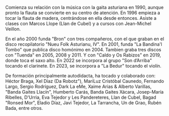 Comienza su relación con la música con la gaita asturiana en 1990, aunque pronto la flauta se convierte en su centro de atención. En 1996 empieza a tocar la flauta de madera, centrándose en ella desde entonces. Asiste a clases con Marcos Llope (Llan de Cubel) y a cursos con Jean-Michel Veillon.

En el año 2000 funda "Bron" con tres compañeros, con el que graban en el disco recopilatorio "Nueu Folk Asturianu, IV". En 2001, funda "La Bandina'l Tombo" que publica disco homónimo en 2004. Tambien graba tres discos con "Tuenda" en 2005, 2008 y 2011. Y con "Caldo y Os Rabizos" en 2019, donde toca el saxo alto. En 2022 se incorpora al grupo "Son d’Arriba" tocando el clarinete. En 2023, se incorpora a "La Bedur" tocando el violín.

De formación principalmente autodidacta, ha tocado y colaborado con: Héctor Braga, Xel Díaz (Da Robotz"), MariLuz Cristóbal Caunedo, Fernando Largo, Sergio Rodríguez, Dark La eMe, Xaime Arias & Alberto Varillas, "Banda Gaites Llacín", Humberto Carás, Banda Gaites Xácara, Josep-María Ribelles, D'Urria, Eva Tejedor y Les Pandereteres, Llan de Cubel, Bagad "Ronsed Mor", Eladio Díaz, Javi Tejedor, La Tarrancha, Un de Grao, Rubén Bada, entre otros.
